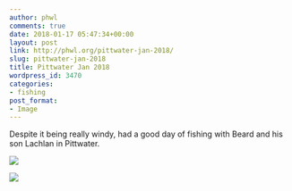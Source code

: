 ```yaml
---
author: phwl
comments: true
date: 2018-01-17 05:47:34+00:00
layout: post
link: http://phwl.org/pittwater-jan-2018/
slug: pittwater-jan-2018
title: Pittwater Jan 2018
wordpress_id: 3470
categories:
- fishing
post_format:
- Image
---
```


Despite it being really windy, had a good day of fishing with Beard and his son Lachlan in Pittwater.

[![](http://phwl.org/wp-content/uploads/2018/01/38662976_Unknown.jpg)](http://phwl.org/wp-content/uploads/2018/01/38662976_Unknown.jpg)

<!-- more -->

[![](http://phwl.org/wp-content/uploads/2018/01/38663008_Unknown.jpg)](http://phwl.org/wp-content/uploads/2018/01/38663008_Unknown.jpg)

